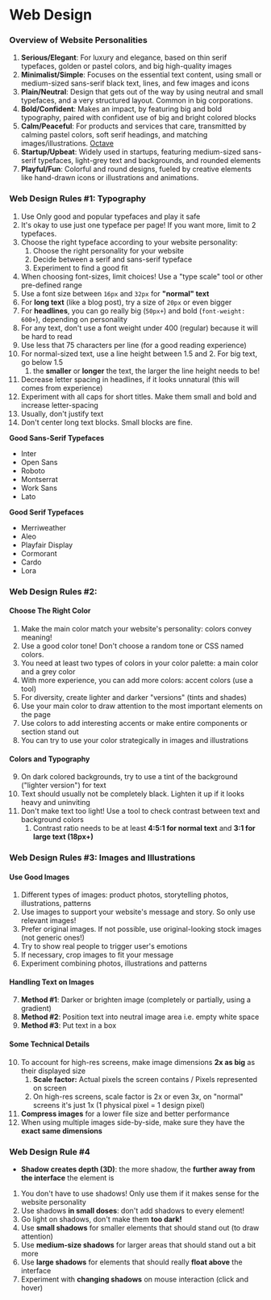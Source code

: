 # Web Design

### Overview of Website Personalities

1. **Serious/Elegant**: For luxury and elegance, based on thin serif typefaces, golden or pastel colors, and big high-quality images
2. **Minimalist/Simple**: Focuses on the essential text content, using small or medium-sized sans-serif black text, lines, and few images and icons
3. **Plain/Neutral**: Design that gets out of the way by using neutral and small typefaces, and a very structured layout. Common in big corporations.
4. **Bold/Confident**: Makes an impact, by featuring big and bold typography, paired with confident use of big and bright colored blocks
5. **Calm/Peaceful**: For products and services that care, transmitted by calming pastel colors, soft serif headings, and matching images/illustrations. [Octave](https://findoctave.com)
6. **Startup/Upbeat**: Widely used in startups, featuring medium-sized sans-serif typefaces, light-grey text and backgrounds, and rounded elements
7. **Playful/Fun**: Colorful and round designs, fueled by creative elements like hand-drawn icons or illustrations and animations.

### Web Design Rules #1: Typography

1. Use Only good and popular typefaces and play it safe
2. It's okay to use just one typeface per page! If you want more, limit to 2 typefaces.
3. Choose the right typeface according to your website personality:
   1. Choose the right personality for your website
   2. Decide between a serif and sans-serif typeface
   3. Experiment to find a good fit
4. When choosing font-sizes, limit choices! Use a "type scale" tool or other pre-defined range
5. Use a font size between `16px` and `32px` for **"normal" text**
6. For **long text** (like a blog post), try a size of `20px` or even bigger
7. For **headlines**, you can go really big (`50px+`) and bold (`font-weight: 600+`), depending on personality
8. For any text, don't use a font weight under 400 (regular) because it will be hard to read
9. Use less that 75 characters per line (for a good reading experience)
10. For normal-sized text, use a line height between 1.5 and 2. For big text, go below 1.5
    1. the **smaller** or **longer** the text, the larger the line height needs to be!
11. Decrease letter spacing in headlines, if it looks unnatural (this will comes from experience)
12. Experiment with all caps for short titles. Make them small and bold and increase letter-spacing
13. Usually, don't justify text
14. Don't center long text blocks. Small blocks are fine.

**Good Sans-Serif Typefaces**

- Inter
- Open Sans
- Roboto
- Montserrat
- Work Sans
- Lato

**Good Serif Typefaces**

- Merriweather
- Aleo
- Playfair Display
- Cormorant
- Cardo
- Lora

### Web Design Rules #2: 

#### Choose The Right Color

1. Make the main color match your website's personality: colors convey meaning!
2. Use a good color tone! Don't choose a random tone or CSS named colors.
3. You need at least two types of colors in your color palette: a main color and a grey color
4. With more experience, you can add more colors: accent colors (use a tool)
5. For diversity, create lighter and darker "versions" (tints and shades)
6. Use your main color to draw attention to the most important elements on the page
7. Use colors to add interesting accents or make entire components or section stand out
8. You can try to use your color strategically in images and illustrations

#### Colors and Typography

9. On dark colored backgrounds, try to use a tint of the background ("lighter version") for text
10. Text should usually not be completely black. Lighten it up if it looks heavy and uninviting
11. Don't make text too light! Use a tool to check contrast between text and background colors
    1. Contrast ratio needs to be at least **4:5:1 for normal text** and **3:1 for large text (18px+)**

### Web Design Rules #3: Images and Illustrations
#### Use Good Images

1. Different types of images: product photos, storytelling photos, illustrations, patterns
2. Use images to support your website's message and story. So only use relevant images!
3. Prefer original images. If not possible, use original-looking stock images (not generic ones!)
4. Try to show real people to trigger user's emotions
5. If necessary, crop images to fit your message
6. Experiment combining photos, illustrations and patterns

#### Handling Text on Images

7. **Method #1**: Darker or brighten image (completely or partially, using a gradient)
8. **Method #2**: Position text into neutral image area i.e. empty white space
9. **Method #3**: Put text in a box

#### Some Technical Details

10. To account for high-res screens, make image dimensions **2x as big** as their displayed size
    1. **Scale factor:** Actual pixels the screen contains / Pixels represented on screen
    2. On high-res screens, scale factor is 2x or even 3x, on "normal" screens it's just 1x (1 physical pixel = 1 design pixel)
11. **Compress images** for a lower file size and better performance
12. When using multiple images side-by-side, make sure they have the **exact same dimensions**

### Web Design Rule  #4

- **Shadow creates depth (3D)**: the more shadow, the **further away from the interface** the element is

1. You don't have to use shadows! Only use them if it makes sense for the website personality
2. Use shadows **in small doses**: don't add shadows to every element!
3. Go light on shadows, don't make them **too dark!**
4. Use **small shadows** for smaller elements that should stand out (to draw attention)
5. Use **medium-size shadows** for larger areas that should stand out a bit more
6. Use **large shadows** for elements that should really **float above** the interface
7. Experiment with **changing shadows** on mouse interaction (click and hover)
